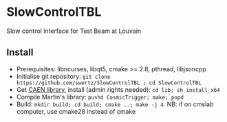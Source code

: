 # SlowControlTBL
Slow control interface for Test Beam at Louvain

## Install
- Prerequisites: libncurses, libqt5, cmake >= 2.8, pthread, libjsoncpp
- Initialise git repository: `git clone https://github.com/swertz/SlowControlTBL ; cd SlowControlTBL`
- Get [CAEN library](http://www.caen.it/jsp/Template2/CaenProd.jsp?parent=38&idmod=689&downloadSoftwareFileId=11059), install (admin rights needed): `cd lib; sh install_x64`
- Compile Martin's library: `pushd CosmicTrigger; make; popd`
- Build: `mkdir build; cd build; cmake ..; make -j 4`. NB: if on cmslab computer, use cmake28 instead of cmake
